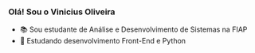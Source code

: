 ### Olá! Sou o Vinicius Oliveira

- 📚 Sou estudante de Análise e Desenvolvimento de Sistemas na FIAP
- 🌱 Estudando desenvolvimento Front-End e Python
